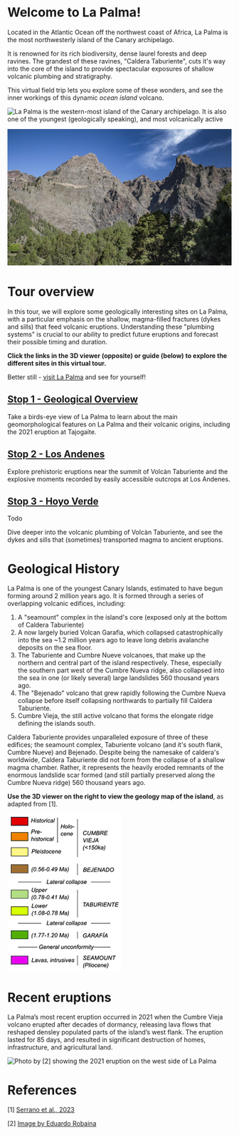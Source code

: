 # Welcome to La Palma! 

Located in the Atlantic Ocean off the northwest coast of Africa, La Palma is the most northwesterly island of the Canary archipelago.

It is renowned for its rich biodiversity, dense laurel forests and deep ravines. The grandest of these ravines, "Caldera Taburiente", cuts it's way into the core of the island to provide spectacular exposures of shallow volcanic plumbing and stratigraphy.

This virtual field trip lets you explore some of these wonders, and see the inner workings of this dynamic *ocean island* volcano. 

![La Palma is the western-most island of the Canary archipelago. It is also one of the youngest (geologically speaking), and most volcanically active](https://astro-travels.com/pictures/Canarias-1.jpg)

![The dramatic cliffs around Caldera Taburiente offer a near-uninterrupted geological journey deep into the volcanic interior of La Palma](./img/riscoLiso.jpg)

# Tour overview

In this tour, we will explore some geologically interesting sites on La Palma, with a particular emphasis on the shallow, magma-filled fractures (dykes and sills) that feed volcanic eruptions. Understanding these "plumbing systems" is crucial to our ability to predict future eruptions and forecast their possible timing and duration.

**Click the links in the 3D viewer (opposite) or guide (below) to explore the different sites in this virtual tour.**

Better still - [visit La Palma](https://visitlapalma.es/en/) and see for yourself!

## [Stop 1 - Geological Overview](./index.html#/geology)

Take a birds-eye view of La Palma to learn about the main geomorphological features on La Palma and their volcanic origins, including the 2021 eruption at Tajogaite. 


## [Stop 2 - Los Andenes](./index.html#/losandenes)

Explore prehistoric eruptions near the summit of Volcàn Taburiente and the explosive moments recorded by easily accessible outcrops at Los Andenes.

## [Stop 3 - Hoyo Verde](./index.html#/hoyoverde)
Todo

Dive deeper into the volcanic plumbing of Volcàn Taburiente, and see the dykes and sills that (sometimes) transported magma to ancient eruptions.


# Geological History

La Palma is one of the youngest Canary Islands, estimated to have begun forming around 2 million years ago. It is formed through a series of overlapping volcanic edifices, including:

1. A "seamount" complex in the island's core (exposed only at the bottom of Caldera Taburiente)
2. A now largely buried Volcan Garafia, which collapsed catastrophically into the sea ~1.2 million years ago to leave long debris avalanche deposits on the sea floor.
3. The Taburiente and Cumbre Nueve volcanoes, that make up the northern and central part of the island respectively. These, especially the southern part west of the Cumbre Nueva ridge, also collapsed into the sea in one (or likely several) large landslides 560 thousand years ago.
4. The "Bejenado" volcano that grew rapidly following the Cumbre Nueva collapse before itself collapsing northwards to partially fill Caldera Taburiente.
5. Cumbre Vieja, the still active volcano that forms the elongate ridge defining the islands south.

Caldera Taburiente provides unparalleled exposure of three of these edifices; the seamount complex, Taburiente volcano (and it's south flank, Cumbre Nueve) and Bejenado. Despite being the namesake of caldera's worldwide, Caldera Taburiente did not form from the collapse of a shallow magma chamber. Rather, it represents the heavily eroded remnants of the enormous landslide scar formed (and still partially preserved along the Cumbre Nueva ridge) 560 thousand years ago. 

**Use the 3D viewer on the right to view the geology map of the island**, as adapted from [1].

![Legend for the geological map of La Palma, as adapted from [1]. Click the `geology` button in the 3D viewer to see the map](./img/geolegend.png)

# Recent eruptions

La Palma’s most recent eruption occurred in 2021 when the Cumbre Vieja volcano erupted after decades of dormancy, releasing lava flows that reshaped densley populated parts of the island’s west flank. The eruption lasted for 85 days, and resulted in significant destruction of homes, infrastructure, and agricultural land. 

![Photo by [2] showing the 2021 eruption on the west side of La Palma](https://upload.wikimedia.org/wikipedia/commons/thumb/6/62/LUN_8401.jpg/2560px-LUN_8401.jpg)



# References

[1] [Serrano et al., 2023](https://www.sciencedirect.com/science/article/pii/S0377027323001270?via%3Dihub)

[2] [Image by Eduardo Robaina](https://en.wikipedia.org/wiki/2021_Cumbre_Vieja_volcanic_eruption#/media/File:LUN_8401.jpg)
